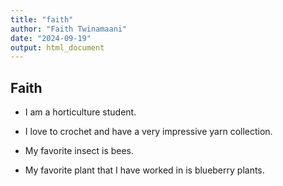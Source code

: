 ```yaml
---
title: "faith"
author: "Faith Twinamaani"
date: "2024-09-19"
output: html_document
---
```




## Faith

* I am a horticulture student.

* I love to crochet and have a very impressive yarn collection.

* My favorite insect is bees.

* My favorite plant that I have worked in is blueberry plants.
